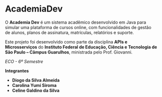 # AcademiaDev

O **Academia Dev** é um sistema acadêmico desenvolvido em Java para simular uma plataforma de cursos online,
com funcionalidades de gestão de alunos, planos de assinatura, matrículas, relatórios e suporte.  

Este projeto foi desenvolvido como parte da disciplina **APIs e Microsserviços** do **Instituto Federal de Educação, 
Ciência e Tecnologia de São Paulo – Câmpus Guarulhos**, ministrada pelo Prof. Giovanni.  


*ECO - 6º Semestre*

**Integrantes**

- **Diogo da Silva Almeida**  
- **Carolina Yumi Siroma**
- **Celine Galdino da Silva**


